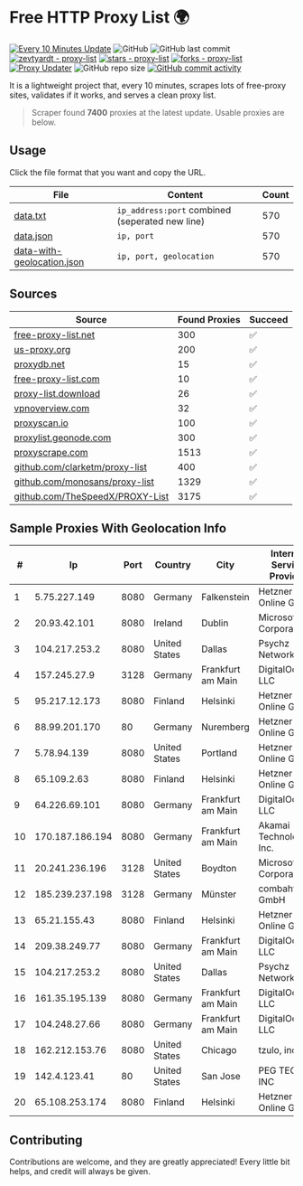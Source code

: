 
# Free HTTP Proxy List 🌍

[![Every 10 Minutes Update](https://github.com/mertguvencli/http-proxy-list/actions/workflows/main.yml/badge.svg?branch=main)](https://github.com/mertguvencli/http-proxy-list/actions/workflows/main.yml)
![GitHub](https://img.shields.io/github/license/mertguvencli/http-proxy-list)
![GitHub last commit](https://img.shields.io/github/last-commit/mertguvencli/http-proxy-list)
[![zevtyardt - proxy-list](https://img.shields.io/static/v1?label=zevtyardt&message=proxy-list&color=blue&logo=github)](https://github.com/zevtyardt/proxy-list "Go to GitHub repo")
[![stars - proxy-list](https://img.shields.io/github/stars/zevtyardt/proxy-list?style=social)](https://github.com/zevtyardt/proxy-list)
[![forks - proxy-list](https://img.shields.io/github/forks/zevtyardt/proxy-list?style=social)](https://github.com/zevtyardt/proxy-list)
[![Proxy Updater](https://github.com/zevtyardt/proxy-list/workflows/Proxy%20Updater/badge.svg)](https://github.com/zevtyardt/proxy-list/actions?query=workflow:"Proxy+Updater")
![GitHub repo size](https://img.shields.io/github/repo-size/zevtyardt/proxy-list)
[![GitHub commit activity](https://img.shields.io/github/commit-activity/m/zevtyardt/proxy-list?logo=commits)](https://github.com/zevtyardt/proxy-list/commits/main)

It is a lightweight project that, every 10 minutes, scrapes lots of free-proxy sites, validates if it works, and serves a clean proxy list.

> Scraper found **7400** proxies at the latest update. Usable proxies are below.

## Usage

Click the file format that you want and copy the URL.

|File|Content|Count|
|----|-------|-----|
|[data.txt](https://raw.githubusercontent.com/mertguvencli/http-proxy-list/main/proxy-list/data.txt)|`ip_address:port` combined (seperated new line)|570|
|[data.json](https://raw.githubusercontent.com/mertguvencli/http-proxy-list/main/proxy-list/data.json)|`ip, port`|570|
|[data-with-geolocation.json](https://raw.githubusercontent.com/mertguvencli/http-proxy-list/main/proxy-list/data-with-geolocation.json)|`ip, port, geolocation`|570|

## Sources

|Source|Found Proxies|Succeed|
|------|-------------|-------|
|[free-proxy-list.net](https://free-proxy-list.net)|300|✅|
|[us-proxy.org](https://www.us-proxy.org)|200|✅|
|[proxydb.net](http://proxydb.net)|15|✅|
|[free-proxy-list.com](https://free-proxy-list.com/?page=&port=&type%5B%5D=http&type%5B%5D=https&up_time=0&search=Search)|10|✅|
|[proxy-list.download](https://www.proxy-list.download/HTTP)|26|✅|
|[vpnoverview.com](https://vpnoverview.com/privacy/anonymous-browsing/free-proxy-servers)|32|✅|
|[proxyscan.io](https://www.proxyscan.io)|100|✅|
|[proxylist.geonode.com](https://proxylist.geonode.com/api/proxy-list?limit=300&page=1&sort_by=lastChecked&sort_type=desc&protocols=http,https)|300|✅|
|[proxyscrape.com](https://api.proxyscrape.com/v2/?request=displayproxies&protocol=http&timeout=10000&country=all&ssl=all&anonymity=all)|1513|✅|
|[github.com/clarketm/proxy-list](https://raw.githubusercontent.com/clarketm/proxy-list/master/proxy-list-raw.txt)|400|✅|
|[github.com/monosans/proxy-list](https://raw.githubusercontent.com/monosans/proxy-list/main/proxies/http.txt)|1329|✅|
|[github.com/TheSpeedX/PROXY-List](https://raw.githubusercontent.com/TheSpeedX/PROXY-List/master/http.txt)|3175|✅|


## Sample Proxies With Geolocation Info

|#|Ip|Port|Country|City|Internet Service Provider|
|-|--|----|-------|----|-------------------------|
|1|5.75.227.149|8080|Germany|Falkenstein|Hetzner Online GmbH|
|2|20.93.42.101|8080|Ireland|Dublin|Microsoft Corporation|
|3|104.217.253.2|8080|United States|Dallas|Psychz Networks|
|4|157.245.27.9|3128|Germany|Frankfurt am Main|DigitalOcean, LLC|
|5|95.217.12.173|8080|Finland|Helsinki|Hetzner Online GmbH|
|6|88.99.201.170|80|Germany|Nuremberg|Hetzner Online GmbH|
|7|5.78.94.139|8080|United States|Portland|Hetzner Online GmbH|
|8|65.109.2.63|8080|Finland|Helsinki|Hetzner Online GmbH|
|9|64.226.69.101|8080|Germany|Frankfurt am Main|DigitalOcean, LLC|
|10|170.187.186.194|8080|Germany|Frankfurt am Main|Akamai Technologies, Inc.|
|11|20.241.236.196|3128|United States|Boydton|Microsoft Corporation|
|12|185.239.237.198|3128|Germany|Münster|combahton GmbH|
|13|65.21.155.43|8080|Finland|Helsinki|Hetzner Online GmbH|
|14|209.38.249.77|8080|Germany|Frankfurt am Main|DigitalOcean, LLC|
|15|104.217.253.2|8080|United States|Dallas|Psychz Networks|
|16|161.35.195.139|8080|Germany|Frankfurt am Main|DigitalOcean, LLC|
|17|104.248.27.66|8080|Germany|Frankfurt am Main|DigitalOcean, LLC|
|18|162.212.153.76|8080|United States|Chicago|tzulo, inc.|
|19|142.4.123.41|80|United States|San Jose|PEG TECH INC|
|20|65.108.253.174|8080|Finland|Helsinki|Hetzner Online GmbH|



## Contributing

Contributions are welcome, and they are greatly appreciated! Every
little bit helps, and credit will always be given.

